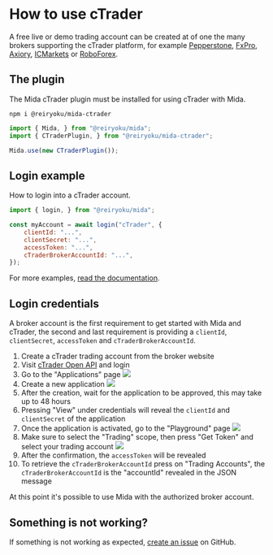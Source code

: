 # How to use cTrader
A free live or demo trading account can be created at of one the many brokers supporting the cTrader platform,
for example [Pepperstone](https://pepperstone.com), [FxPro](https://www.fxpro.com), [Axiory](http://axiory.com),
[ICMarkets](https://www.icmarkets.com) or [RoboForex](http://roboforex.com).

## The plugin
The Mida cTrader plugin must be installed for using cTrader with Mida.
```
npm i @reiryoku/mida-ctrader
```
```javascript
import { Mida, } from "@reiryoku/mida";
import { CTraderPlugin, } from "@reiryoku/mida-ctrader";

Mida.use(new CTraderPlugin());
```

## Login example
How to login into a cTrader account.

```javascript
import { login, } from "@reiryoku/mida";

const myAccount = await login("cTrader", {
    clientId: "...",
    clientSecret: "...",
    accessToken: "...",
    cTraderBrokerAccountId: "...",
});
```

For more examples, [read the documentation](/documentation/).

## Login credentials
A broker account is the first requirement to get started with Mida and cTrader, the second and last requirement is providing a `clientId`,
`clientSecret`, `accessToken` and `cTraderBrokerAccountId`.

1. Create a cTrader trading account from the broker website
2. Visit [cTrader Open API](http://openapi.ctrader.com) and login
3. Go to the "Applications" page
   ![](/open-api/1.png)
4. Create a new application
   ![](/open-api/2.png)
5. After the creation, wait for the application to be approved, this may take up to 48 hours
6. Pressing "View" under credentials will reveal the `clientId` and `clientSecret` of the application
7. Once the application is activated, go to the "Playground" page
   ![](/open-api/3.png)
8. Make sure to select the "Trading" scope, then press "Get Token" and select your trading account
   ![](/open-api/4.png)
9. After the confirmation, the `accessToken` will be revealed
10. To retrieve the `cTraderBrokerAccountId` press on "Trading Accounts", the `cTraderBrokerAccountId` is
    the "accountId" revealed in the JSON message

At this point it's possible to use Mida with the authorized broker account.

## Something is not working?
If something is not working as expected, [create an issue](https://github.com/Reiryoku-Technologies/Mida/issues) on GitHub.
